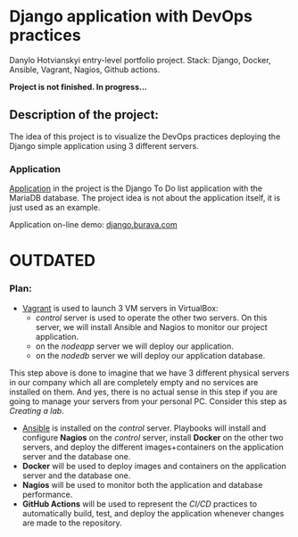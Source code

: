 # Django application with DevOps practices #
Danylo Hotvianskyi entry-level portfolio project. Stack: Django, Docker, Ansible, Vagrant, Nagios, Github actions.

**Project is not finished. In progress...**

## Description of the project: ##
The idea of this project is to visualize the DevOps practices deploying the Django simple application using 3 different servers.

### Application ###
[Application](djangoapp/README.md) in the project is the Django To Do list application with the MariaDB database. The project idea is not about the application itself, it is just used as an example. 

Application on-line demo: [django.burava.com](https://django.burava.com)
# OUTDATED #
### Plan: ###
* [Vagrant](vagrant/README.md) is used to launch 3 VM servers in VirtualBox:
  * *control* server is used to operate the other two servers. On this server, we will install Ansible and Nagios to monitor our project application.
  * on the *nodeapp* server we will deploy our application.
  * on the *nodedb* server we will deploy our application database.

This step above is done to imagine that we have 3 different physical servers in our company which all are completely empty and no services are installed on them. And yes, there is no actual sense in this step if you are going to manage your servers from your personal PC. Consider this step as *Creating a lab*.
* [Ansible](vagrant/ansible/README.md) is installed on the *control* server. Playbooks will install and configure **Nagios** on the *control* server, install **Docker** on the other two servers, and deploy the different images+containers on the application server and the database one.
* **Docker** will be used to deploy images and containers on the application server and the database one.
* **Nagios** will be used to monitor both the application and database performance.
* **GitHub Actions** will be used to represent the *CI/CD* practices to automatically build, test, and deploy the application whenever changes are made to the repository.
